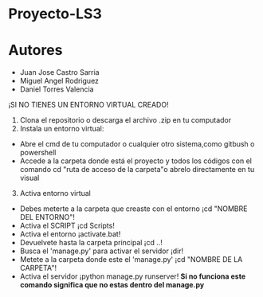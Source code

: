 # Proyecto-LS3

# Autores
  - Juan Jose Castro Sarria
  - Miguel Angel Rodriguez
  - Daniel Torres Valencia



¡SI NO TIENES UN ENTORNO VIRTUAL CREADO!
1. Clona el repositorio o descarga el archivo .zip en tu computador
2. Instala un entorno virtual:
  - Abre el cmd de tu computador o cualquier otro sistema,como gitbush o powershell
  - Accede a la carpeta donde está el proyecto y todos los códigos con el comando cd "ruta de acceso de la carpeta"o abrelo directamente en tu visual
3.  Activa entorno virtual
  - Debes meterte a la carpeta que creaste con el entorno ¡cd "NOMBRE DEL ENTORNO"!
  - Activa el SCRIPT ¡cd Scripts!
  - Activa el entorno ¡activate.bat!
  - Devuelvete hasta la carpeta principal ¡cd ..!
  - Busca el 'manage.py' para activar el servidor ¡dir!
  - Metete a la carpeta donde este el 'manage.py' ¡cd "NOMBRE DE LA CARPETA"!
  - Activa el servidor ¡python manage.py runserver! **Si no funciona este comando significa que no estas dentro del manage.py**
